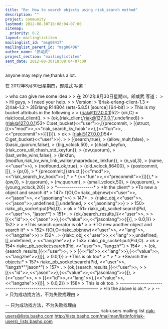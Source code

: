 ```yaml
---
title: "Re: How to search objects using riak_search method"
description: ""
project: community
lastmod: 2012-08-30T18:08:04-07:00
sitemap:
  priority: 0.2
layout: mailinglistitem
mailinglist_id: "msg08417"
mailinglist_parent_id: "msg08406"
author_name: "郎咸武"
project_section: "mailinglistitem"
sent_date: 2012-08-30T18:08:04-07:00
---
```



anyone may reply me,thanks a lot.

在 2012年8月30日星期四，郎咸武 写道：

&gt; who can give me some idea
&gt;
&gt; 在 2012年8月30日星期四，郎咸武 写道：
&gt;
&gt; Hi guys,
&gt; I need your help.
&gt;
&gt; Version:
&gt; 1)riak-erlang-client-1.3
&gt; 2)riak-1.2
&gt; 3)Erlang R14B04 (erts-5.8.5) [source] [64-bit]
&gt;
&gt; This is my bucket attributs in the following
&gt;
&gt; (riak@127.0.0.1)52&gt; {ok,C} = riak:local\_client().
&gt;
&gt; {ok,{riak\_client,'riak@127.0.0.1',undefined}}
&gt; (riak@127.0.0.1)53&gt; C:set\_bucket(&lt;&lt;"user"&gt;&gt;,[{precommit,
&gt; [{struct,[{&lt;&lt;"mod"&gt;&gt;,&lt;&lt;"riak\_search\_kv\_hook"&gt;&gt;},{&lt;&lt;"fun"&gt;&gt;,&lt;&lt;"precommit"&gt;&gt;}]}]}]).
&gt; ok
&gt; (riak@127.0.0.1)54&gt; C:get\_bucket(&lt;&lt;"user"&gt;&gt;).
&gt;
&gt; [{search,true},
&gt; {allow\_mult,false},
&gt; {basic\_quorum,false},
&gt; {big\_vclock,50},
&gt; {chash\_keyfun,{riak\_core\_util,chash\_std\_keyfun}},
&gt; {dw,quorum},
&gt; {last\_write\_wins,false},
&gt; {linkfun,{modfun,riak\_kv\_wm\_link\_walker,mapreduce\_linkfun}},
&gt; {n\_val,3},
&gt; {name,&lt;&lt;"user"&gt;&gt;},
&gt; {notfound\_ok,true},
&gt; {old\_vclock,86400},
&gt; {postcommit,[]},
&gt; {pr,0},
&gt; \* {precommit,[{struct,[{&lt;&lt;"mod"&gt;&gt;,&lt;&lt;"riak\_search\_kv\_hook"&gt;&gt;},\*
&gt; \* {&lt;&lt;"fun"&gt;&gt;,&lt;&lt;"precommit"&gt;&gt;}]}]},\*
&gt; {pw,0},
&gt; {r,quorum},
&gt; {rw,quorum},
&gt; {small\_vclock,50},
&gt; {w,quorum},
&gt; {young\_vclock,20}]
&gt;
&gt; \*------------------\*
&gt; \*In the client\*
&gt; \*To new a object and search it\*
&gt; 147&gt; f(O),O=riakc\_obj:new(&lt;&lt;"user"&gt;&gt;, &lt;&lt;"jason"&gt;&gt;, &lt;&lt;"jasonlang"&gt;&gt;)
&gt; 147&gt; .
&gt; {riakc\_obj,&lt;&lt;"user"&gt;&gt;,&lt;&lt;"jason"&gt;&gt;,undefined,[],undefined,
&gt; &lt;&lt;"jasonlang"&gt;&gt;}
&gt;
&gt; 150&gt; riakc\_pb\_socket:put(Pid,O).
&gt; ok
&gt; 151&gt; riakc\_pb\_socket:search(Pid, &lt;&lt;"user"&gt;&gt;, "jason\*")
&gt; 151&gt; .
&gt; {ok,{search\_results,[{&lt;&lt;"user"&gt;&gt;,
&gt;
&gt; [{&lt;&lt;"id"&gt;&gt;,&lt;&lt;"jason"&gt;&gt;},{&lt;&lt;"value"&gt;&gt;,&lt;&lt;"jasonlang"&gt;&gt;}]}],
&gt; 0.0,1}}
&gt; 152&gt;
&gt;
&gt; \*This search operator is ok\*
&gt;
&gt; \*TO new another object and search it\*
&gt;
&gt; 152&gt; f(O),O=riakc\_obj:new(&lt;&lt;"user"&gt;&gt;, &lt;&lt;"lang"&gt;&gt;, &lt;&lt;"langzhe"&gt;&gt;)
&gt; 152&gt; .
&gt; {riakc\_obj,&lt;&lt;"user"&gt;&gt;,&lt;&lt;"lang"&gt;&gt;,undefined,[],undefined,
&gt; &lt;&lt;"langzhe"&gt;&gt;}
&gt; 153&gt; riakc\_pb\_socket:put(Pid,O).
&gt; ok
&gt; 154&gt; riakc\_pb\_socket:search(Pid, &lt;&lt;"user"&gt;&gt;, "langzh\*")
&gt; 154&gt; .
&gt; {ok,{search\_results,[{&lt;&lt;"user"&gt;&gt;,
&gt;
&gt; [{&lt;&lt;"id"&gt;&gt;,&lt;&lt;"lang"&gt;&gt;},{&lt;&lt;"value"&gt;&gt;,&lt;&lt;"langzhe"&gt;&gt;}]}],
&gt; 0.0,1}}
&gt; \*This is ok too\*
&gt; \*
&gt; \*
&gt; \*Search the objects:\*
&gt; 157&gt; riakc\_pb\_socket:search(Pid, &lt;&lt;"user"&gt;&gt;, "langzh\*\"\"jason\*")
&gt; 157&gt; .
&gt; {ok,{search\_results,[{&lt;&lt;"user"&gt;&gt;,
&gt;
&gt; [{&lt;&lt;"id"&gt;&gt;,&lt;&lt;"jason"&gt;&gt;},{&lt;&lt;"value"&gt;&gt;,&lt;&lt;"jasonlang"&gt;&gt;}]},
&gt; {&lt;&lt;"user"&gt;&gt;,
&gt;
&gt; [{&lt;&lt;"id"&gt;&gt;,&lt;&lt;"lang"&gt;&gt;},{&lt;&lt;"value"&gt;&gt;,&lt;&lt;"langzhe"&gt;&gt;}]}],
&gt; 0.0,2}}
&gt; 158&gt;
&gt; This is ok too.
&gt; -------------------------------------------------------------------
&gt; \*In the above is ok.\*
&gt;
&gt; --
&gt; 只为成功找方法，不为失败找理由
&gt;


-- 
只为成功找方法，不为失败找理由
\_\_\_\_\_\_\_\_\_\_\_\_\_\_\_\_\_\_\_\_\_\_\_\_\_\_\_\_\_\_\_\_\_\_\_\_\_\_\_\_\_\_\_\_\_\_\_
riak-users mailing list
riak-users@lists.basho.com
http://lists.basho.com/mailman/listinfo/riak-users\_lists.basho.com

